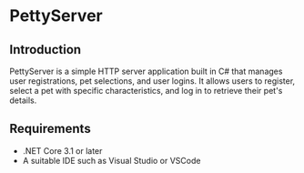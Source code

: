 # PettyServer

## Introduction
PettyServer is a simple HTTP server application built in C# that manages user registrations, pet selections, and user logins. It allows users to register, select a pet with specific characteristics, and log in to retrieve their pet's details.

## Requirements
- .NET Core 3.1 or later
- A suitable IDE such as Visual Studio or VSCode
